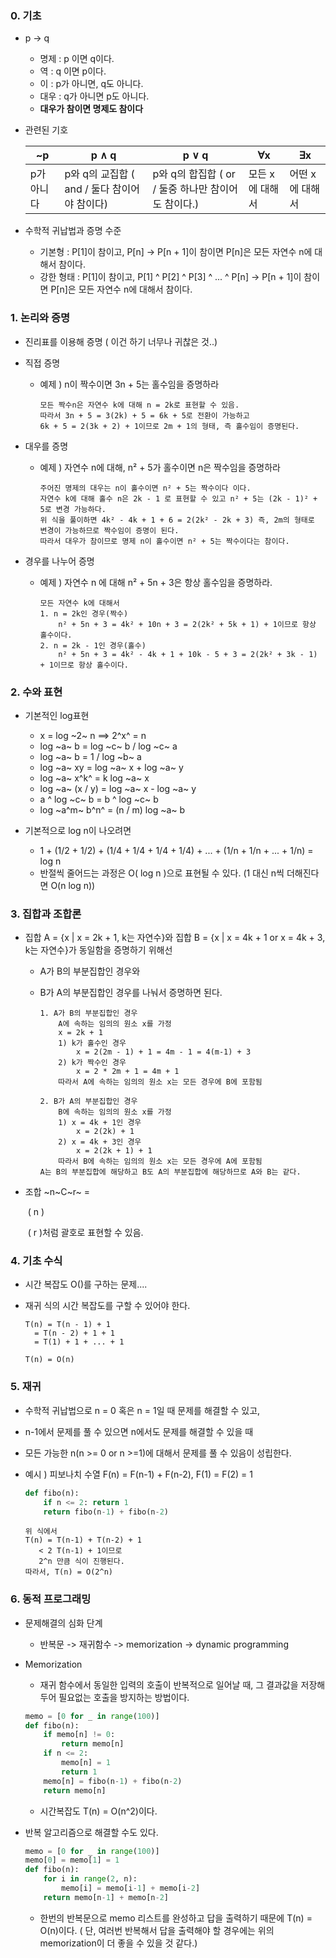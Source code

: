 ### 0. 기초

* p -> q

  * 명제 : p 이면 q이다.
  * 역 : q 이면 p이다.
  * 이 : p가 아니면, q도 아니다.
  * 대우 : q가 아니면 p도 아니다.
  * **대우가 참이면 명제도 참이다**

* 관련된 기호

  | ~p         | p ∧ q                                        | p ∨ q                                               | ∀x              | ∃x              |
  | ---------- | -------------------------------------------- | --------------------------------------------------- | --------------- | --------------- |
  | p가 아니다 | p와 q의 교집합 ( and / 둘다 참이어야 참이다) | p와 q의 합집합 ( or / 둘중 하나만 참이어도 참이다.) | 모든 x에 대해서 | 어떤 x에 대해서 |

* 수학적 귀납법과 증명 수준

  * 기본형 : P[1]이 참이고, P[n] -> P[n + 1]이 참이면 P[n]은 모든 자연수 n에 대해서 참이다.
  * 강한 형태 : P[1]이 참이고, P[1] ^ P[2] ^ P[3] ^ ... ^ P[n] -> P[n + 1]이 참이면 P[n]은 모든 자연수 n에 대해서 참이다.



### 1. 논리와 증명

* 진리표를 이용해 증명 ( 이건 하기 너무나 귀찮은 것..)

* 직접 증명

  * 예제 ) n이 짝수이면 3n + 5는 홀수임을 증명하라

    ```
    모든 짝수n은 자연수 k에 대해 n = 2k로 표현할 수 있음.
    따라서 3n + 5 = 3(2k) + 5 = 6k + 5로 전환이 가능하고
    6k + 5 = 2(3k + 2) + 1이므로 2m + 1의 형태, 즉 홀수임이 증명된다.
    ```

* 대우를 증명

  * 예제 ) 자연수 n에 대해, n² + 5가 홀수이면 n은 짝수임을 증명하라

    ```
    주어진 명제의 대우는 n이 홀수이면 n² + 5는 짝수이다 이다.
    자연수 k에 대해 홀수 n은 2k - 1 로 표현할 수 있고 n² + 5는 (2k - 1)² + 5로 변경 가능하다. 
    위 식을 풀이하면 4k² - 4k + 1 + 6 = 2(2k² - 2k + 3) 즉, 2m의 형태로 변경이 가능하므로 짝수임이 증명이 된다.
    따라서 대우가 참이므로 명제 n이 홀수이면 n² + 5는 짝수이다는 참이다.
    ```

* 경우를 나누어 증명

  * 예제 ) 자연수 n 에 대해 n² + 5n + 3은 항상 홀수임을 증명하라.

    ```
    모든 자연수 k에 대해서
    1. n = 2k인 경우(짝수)
    	n² + 5n + 3 = 4k² + 10n + 3 = 2(2k² + 5k + 1) + 1이므로 항상 홀수이다.
    2. n = 2k - 1인 경우(홀수)
    	n² + 5n + 3 = 4k² - 4k + 1 + 10k - 5 + 3 = 2(2k² + 3k - 1) + 1이므로 항상 홀수이다.
    ```



### 2. 수와 표현

* 기본적인 log표현
  * x = log ~2~ n ==> 2^x^ = n
  * log ~a~ b = log ~c~ b / log ~c~ a
  * log ~a~ b = 1 / log ~b~ a
  * log ~a~ xy = log ~a~ x + log ~a~ y
  * log ~a~ x^k^ = k log ~a~ x
  * log ~a~ (x / y) = log ~a~ x - log ~a~ y
  * a ^ log ~c~ b = b ^ log ~c~ b 
  * log ~a^m~ b^n^ = (n / m) log ~a~ b

* 기본적으로 log n이 나오려면
  * 1 + (1/2 + 1/2) + (1/4 + 1/4 + 1/4 + 1/4) + ... + (1/n + 1/n + ... + 1/n) = log n
  * 반절씩 줄어드는 과정은 O( log n )으로 표현될 수 있다. (1 대신 n씩 더해진다면 O(n log n))



### 3. 집합과 조합론

* 집합 A = {x | x = 2k + 1, k는 자연수}와 집합 B = {x | x = 4k + 1 or x = 4k + 3, k는 자연수}가 동일함을 증명하기 위해선 

  * A가 B의 부분집합인 경우와 

  * B가 A의 부분집합인 경우를 나눠서 증명하면 된다.

    ```
    1. A가 B의 부분집합인 경우
    	A에 속하는 임의의 원소 x를 가정
    	x = 2k + 1
    	1) k가 홀수인 경우
    		x = 2(2m - 1) + 1 = 4m - 1 = 4(m-1) + 3
    	2) k가 짝수인 경우
    		x = 2 * 2m + 1 = 4m + 1
        따라서 A에 속하는 임의의 원소 x는 모든 경우에 B에 포함됨
    
    2. B가 A의 부분집합인 경우
    	B에 속하는 임의의 원소 x를 가정
    	1) x = 4k + 1인 경우
    		x = 2(2k) + 1 
        2) x = 4k + 3인 경우
        	x = 2(2k + 1) + 1
        따라서 B에 속하는 임의의 원소 x는 모든 경우에 A에 포함됨
    A는 B의 부분집합에 해당하고 B도 A의 부분집합에 해당하므로 A와 B는 같다.
    ```

* 조합 ~n~C~r~ = 

  ​		( n )

  ​		( r )처럼 괄호로 표현할 수 있음.



### 4. 기초 수식

* 시간 복잡도 O()를 구하는 문제....

* 재귀 식의 시간 복잡도를 구할 수 있어야 한다.

  ```
  T(n) = T(n - 1) + 1
  	= T(n - 2) + 1 + 1
  	= T(1) + 1 + ... + 1
  
  T(n) = O(n)
  ```

  

### 5. 재귀

* 수학적 귀납법으로 n = 0 혹은 n = 1일 때 문제를 해결할 수 있고, 

* n-1에서 문제를 풀 수 있으면 n에서도 문제를 해결할 수 있을 때 

* 모든 가능한 n(n >= 0 or n >=1)에 대해서 문제를 풀 수 있음이 성립한다.

* 예시 ) 피보나치 수열 F(n) = F(n-1) + F(n-2), F(1) = F(2) = 1

  ```python
  def fibo(n):
      if n <= 2: return 1
      return fibo(n-1) + fibo(n-2)
  ```

  ```
  위 식에서
  T(n) = T(n-1) + T(n-2) + 1
  	 < 2 T(n-1) + 1이므로
  	 2^n 만큼 식이 진행된다.
  따라서, T(n) = O(2^n)
  ```



### 6. 동적 프로그래밍

* 문제해결의 심화 단계

  * 반복문 -> 재귀함수 -> memorization -> dynamic programming

* Memorization

  * 재귀 함수에서 동일한 입력의 호출이 반복적으로 일어날 때, 그 결과값을 저장해 두어 필요없는 호출을 방지하는 방법이다.

  ```python
  memo = [0 for _ in range(100)]
  def fibo(n):
      if memo[n] != 0:
          return memo[n]
      if n <= 2:
          memo[n] = 1
          return 1
      memo[n] = fibo(n-1) + fibo(n-2)
      return memo[n]
  ```

  * 시간복잡도 T(n) = O(n^2)이다.

* 반복 알고리즘으로 해결할 수도 있다.

  ```python
  memo = [0 for _ in range(100)]
  memo[0] = memo[1] = 1
  def fibo(n):
      for i in range(2, n):
          memo[i] = memo[i-1] + memo[i-2]
      return memo[n-1] + memo[n-2]
  ```

  * 한번의 반복문으로 memo 리스트를 완성하고 답을 출력하기 때문에 T(n) = O(n)이다. ( 단, 여러번 반복해서 답을 출력해야 할 경우에는 위의 memorization이 더 좋을 수 있을 것 같다.)